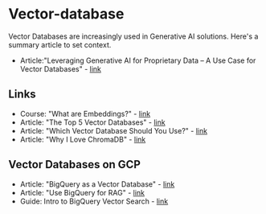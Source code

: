 # Vector-database

Vector Databases are increasingly used in Generative AI solutions.  Here's a summary article to set context.  
- Article:"Leveraging Generative AI for Proprietary Data – A Use Case for Vector Databases" - [link](https://mobilabsolutions.com/2024/05/leveraging-generative-ai-for-proprietary-data-a-use-case-for-vector-databases/)

## Links
- Course: "What are Embeddings?" - [link](https://developers.google.com/machine-learning/crash-course/embeddings/video-lecture)
- Article: "The Top 5 Vector Databases" - [link](https://www.datacamp.com/blog/the-top-5-vector-databases)
- Article: "Which Vector Database Should You Use?" - [link](https://medium.com/the-ai-forum/which-vector-database-should-you-use-choosing-the-best-one-for-your-needs-5108ec7ba133)
- Article: "Why I Love ChromaDB" - [link](https://medium.com/@ceo_44783/why-i-love-chromadb-the-elegance-of-simplicity-b5e67e8c524a#:~:text=It's%20straightforward%2C%20readable%2C%20and%20gets,job%20done%20with%20minimal%20fuss.&text=ChromaDB's%20simplicity%20is%20its%20superpower,embedding%20vectors%20or%20computing%20similarities.)

## Vector Databases on GCP
- Article: "BigQuery as a Vector Database" - [link](https://medium.com/@shuvro_25220/bigquery-as-a-vector-database-how-cool-is-that-16b8dcb2beb3)
- Article: "Use BigQuery for RAG" - [link](https://medium.com/@willyzhuang/bigquery-as-a-vector-database-leveraging-retrieval-augmented-generation-rag-bda66eba88ca)
- Guide: Intro to BigQuery Vector Search - [link](https://cloud.google.com/bigquery/docs/vector-search-intro)